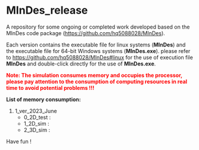 # MInDes_release
A repository for some ongoing or completed work developed based on the MInDes code package (https://github.com/hq5088028/MInDes).

Each version contains the executable file for linux systems (**MInDes**) and the executable file for 64-bit Windows systems (**MInDes.exe**). please refer to https://github.com/hq5088028/MInDes#linux for the use of execution file **MInDes** and double-click directly for the use of **MInDes.exe**.

<font color='red'>**Note: The simulation consumes memory and occupies the processor, please pay attention to the consumption of computing resources in real time to avoid potential problems !!!**</font>

**List of memory consumption:**
1. 1_ver_2023_June
   - 0_2D_test : 
   - 1_2D_sim  :
   - 2_3D_sim  :

Have fun !